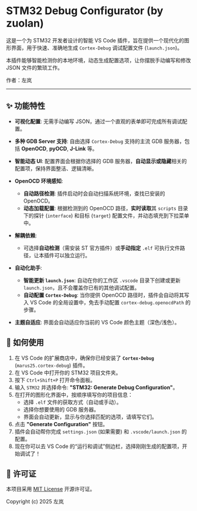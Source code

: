 # STM32 Debug Configurator (by zuolan)

这是一个为 STM32 开发者设计的智能 VS Code 插件，旨在提供一个现代化的图形界面，用于快速、准确地生成 `Cortex-Debug` 调试配置文件 (`launch.json`)。

本插件能够智能检测你的本地环境，动态生成配置选项，让你摆脱手动编写和修改 JSON 文件的繁琐工作。

作者：左岚

---

## ✨ 功能特性

* **可视化配置**: 无需手动编写 JSON，通过一个直观的表单即可完成所有调试配置。

* **多种 GDB Server 支持**: 自由选择 `Cortex-Debug` 支持的主流 GDB 服务器，包括 **OpenOCD**, **pyOCD**, **J-Link** 等。

* **智能动态 UI**: 配置界面会根据你选择的 GDB 服务器，**自动显示或隐藏**相关的配置项，保持界面整洁、逻辑清晰。

* **OpenOCD 环境感知**:
    * **自动路径检测**: 插件启动时会自动扫描系统环境，查找已安装的 OpenOCD。
    * **动态加载配置**: 根据检测到的 OpenOCD 路径，**实时读取**其 `scripts` 目录下的探针 (`interface`) 和目标 (`target`) 配置文件，并动态填充到下拉菜单中。
    
* **解耦依赖**:
    * 可选择**自动检测**（需安装 ST 官方插件）或**手动指定** `.elf` 可执行文件路径，让本插件可以独立运行。

* **自动化助手**:
    * **智能更新 `launch.json`**: 自动在你的工作区 `.vscode` 目录下创建或更新 `launch.json`，且不会覆盖你已有的其他调试配置。
    * **自动配置 `Cortex-Debug`**: 当你提供 OpenOCD 路径时，插件会自动将其写入 VS Code 的全局设置中，免去手动配置 `cortex-debug.openocdPath` 的步骤。

* **主题自适应**: 界面会自动适应你当前的 VS Code 颜色主题（深色/浅色）。

## 🚀 如何使用

1.  在 VS Code 的扩展商店中，确保你已经安装了 **`Cortex-Debug`** (`marus25.cortex-debug`) 插件。
2.  在 VS Code 中打开你的 STM32 项目文件夹。
3.  按下 `Ctrl+Shift+P` 打开命令面板。
4.  输入 `STM32` 并选择命令: **"STM32: Generate Debug Configuration"**。
5.  在打开的图形化界面中，按顺序填写你的项目信息：
    * 选择 `.elf` 文件的获取方式（自动或手动）。
    * 选择你想要使用的 GDB 服务器。
    * 界面会自动更新，显示与你选择匹配的选项，请填写它们。
6.  点击 **"Generate Configuration"** 按钮。
7.  插件会自动帮你完成 `settings.json` (如果需要) 和 `.vscode/launch.json` 的配置。
8.  现在你可以去 VS Code 的“运行和调试”侧边栏，选择刚刚生成的配置项，开始调试了！

## 📄 许可证

本项目采用 [MIT License](LICENSE) 开源许可证。

Copyright (c) 2025 左岚